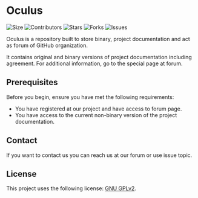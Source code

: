 # Oculus

![Size](https://img.shields.io/github/repo-size/Avandelta/Oculus)
![Contributors](https://img.shields.io/github/contributors/Avandelta/Oculus) 
![Stars](https://img.shields.io/github/stars/Avandelta/Oculus?style=social) 
![Forks](https://img.shields.io/github/forks/Avandelta/Oculus?style=social) 
![Issues](https://img.shields.io/github/issues/Avandelta/Oculus?logo=github&style=social)

Oculus is a repository built to store binary, project documentation and act as forum of GitHub organization.

It contains original and binary versions of project documentation including agreement. For additional information, go to the special page at forum.

## Prerequisites

Before you begin, ensure you have met the following requirements:

- You have registered at our project and have access to forum page.
- You have access to the current non-binary version of the project documentation.

## Contact

If you want to contact us you can reach us at our forum or use issue topic.

## License

This project uses the following license: [GNU GPLv2](https://spdx.org/licenses/GPL-2.0-or-later.html).
